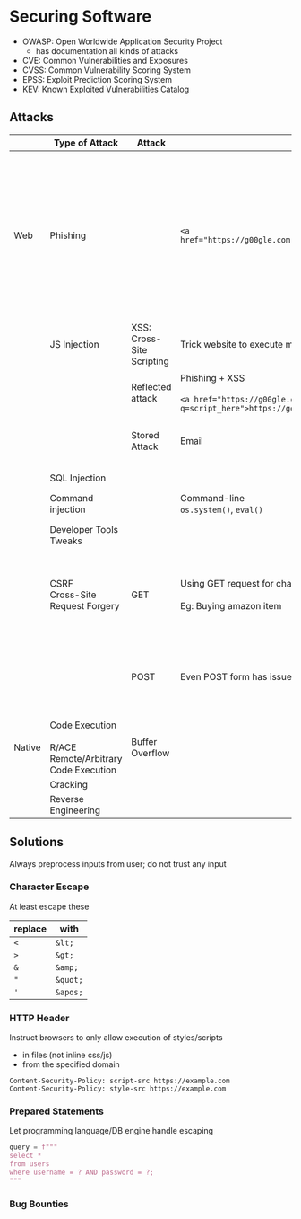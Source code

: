 # Securing Software

- OWASP: Open Worldwide Application Security Project
	- has documentation all kinds of attacks
- CVE: Common Vulnerabilities and Exposures
- CVSS: Common Vulnerability Scoring System
- EPSS: Exploit Prediction Scoring System
- KEV: Known Exploited Vulnerabilities Catalog

## Attacks

|        | Type of Attack                                                 | Attack                    |                                                                                                  | What could go wrong                                                                                                                                       | Solution                                                                                                                                         |
| ------ | -------------------------------------------------------------- | ------------------------- | ------------------------------------------------------------------------------------------------ | --------------------------------------------------------------------------------------------------------------------------------------------------------- | ------------------------------------------------------------------------------------------------------------------------------------------------ |
| Web    | Phishing                                                       |                           | `<a href="https://g00gle.com">https://google.com</a>`                                            | Fake website                                                                                                                                              | 1. Always hover and verify destination before clicking links<br>2. Check if website has `https` (minimum requirement; not sufficient for safety) |
|        | JS Injection                                                   | XSS: Cross-Site Scripting | Trick website to execute malicious code via js/css                                               |                                                                                                                                                           | Character escape<br>HTTP Header                                                                                                                  |
|        |                                                                | Reflected attack          | Phishing + XSS<br><br>`<a href="https://g00gle.com/search?q=script_here">https://google.com</a>` | Cookie Hijacking                                                                                                                                          | Character escape<br>HTTP Header                                                                                                                  |
|        |                                                                | Stored Attack             | Email                                                                                            |                                                                                                                                                           | Character escape<br>HTTP Header                                                                                                                  |
|        | SQL Injection                                                  |                           |                                                                                                  | Extract details/credentials of other users                                                                                                                | Prepared statements                                                                                                                              |
|        | Command injection                                              |                           | Command-line<br>`os.system()`, `eval()`                                                          | Access file system                                                                                                                                        |                                                                                                                                                  |
|        | Developer Tools Tweaks                                         |                           |                                                                                                  | Bypass client-side validation                                                                                                                             | Always do server-side validation                                                                                                                 |
|        | CSRF<br>Cross-Site Request Forgery                             | GET                       | Using GET request for changing state<br><br>Eg: Buying amazon item                               | Request can be made via other websites using `<img src>`                                                                                                  | GET Request should never be used for changing state                                                                                              |
|        |                                                                | POST                      | Even POST form has issues                                                                        | Javascript can be used to automatically submit form across websites, when user visits a website with an embedded form<br><br>`document.forms[0].submit()` | Use POST with a random CSRF token for a particular user                                                                                          |
| Native | Code Execution<br><br>R/ACE<br>Remote/Arbitrary Code Execution | Buffer Overflow           |                                                                                                  |                                                                                                                                                           | Digital Signatures<br>Package managers                                                                                                           |
|        | Cracking                                                       |                           |                                                                                                  |                                                                                                                                                           |                                                                                                                                                  |
|        | Reverse Engineering                                            |                           |                                                                                                  |                                                                                                                                                           |                                                                                                                                                  |

## Solutions

Always preprocess inputs from user; do not trust any input

### Character Escape

At least escape these

| replace | with     |
| ------- | -------- |
| `<`     | `&lt;`   |
| `>`     | `&gt;`   |
| `&`     | `&amp;`  |
| `"`     | `&quot;` |
| `'`     | `&apos;` |

### HTTP Header

Instruct browsers to only allow execution of styles/scripts
- in files (not inline css/js)
- from the specified domain

```
Content-Security-Policy: script-src https://example.com
Content-Security-Policy: style-src https://example.com
```

### Prepared Statements

Let programming language/DB engine handle escaping

```python
query = f"""
select *
from users
where username = ? AND password = ?;
"""
```

### Bug Bounties

